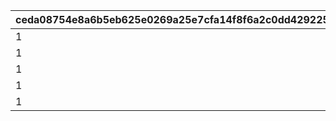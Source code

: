 |ceda08754e8a6b5eb625e0269a25e7cfa14f8f6a2c0dd42922511c7d18461f34|9d2e8126eaf0ffdf008f2a725c876592d9a2af4815f26a933cd32878285e1ad2|c4045bb24fa6f2c6964e9569de8b5da09685981a0c08d9ea376c2a71d0c70c8d|762ceaf06148e7850d27c3a70d6b126fd54013b0fcfb0b3e2e84eb8c15d3954c|b501f61a633398a204ab66a6c92f342a67e9b2a9d39424a09a87f5d0fc211c35|876b68717ef11568d0f978f0de97fad4f57a00064c9073e8bd4c559f230a4d80|
| --- | --- | --- | --- | --- | --- |
|1|1002|10701100|32001001|1|15|
|1|1002|10701101|32001002|2|15|
|1|1002|10701102|32001003|3|15|
|1|1003|10701103|32001004|4|15|
|1|1003|10701104|32001005|5|15|